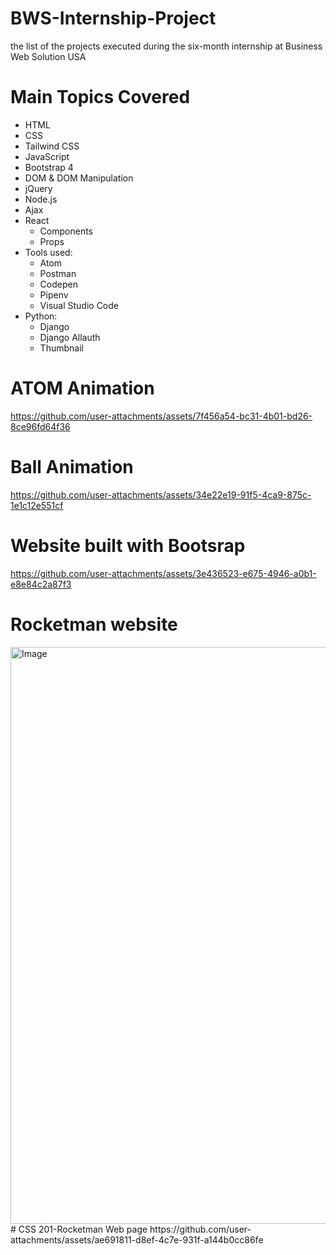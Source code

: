 # BWS-Internship-Project
the list of the projects executed during the six-month internship at Business Web Solution USA 
# Main Topics Covered
* HTML
* CSS
* Tailwind CSS
* JavaScript
* Bootstrap 4
* DOM & DOM Manipulation
* jQuery
* Node.js
* Ajax
* React
  * Components
  * Props
* Tools used:
  * Atom
  * Postman
  * Codepen
  * Pipenv
  * Visual Studio Code
* Python:
  * Django
  * Django Allauth
  * Thumbnail
# ATOM Animation
https://github.com/user-attachments/assets/7f456a54-bc31-4b01-bd26-8ce96fd64f36
# Ball Animation
https://github.com/user-attachments/assets/34e22e19-91f5-4ca9-875c-1e1c12e551cf
# Website built with Bootsrap
https://github.com/user-attachments/assets/3e436523-e675-4946-a0b1-e8e84c2a87f3
# Rocketman website
<img width="1888" height="923" alt="Image" src="https://github.com/user-attachments/assets/1432cddd-3a80-4977-aa8f-98654bfa05bf" />
# CSS 201-Rocketman Web page
https://github.com/user-attachments/assets/ae691811-d8ef-4c7e-931f-a144b0cc86fe

